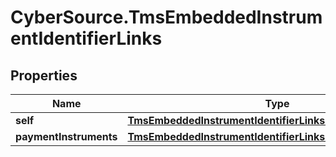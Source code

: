 # CyberSource.TmsEmbeddedInstrumentIdentifierLinks

## Properties
Name | Type | Description | Notes
------------ | ------------- | ------------- | -------------
**self** | [**TmsEmbeddedInstrumentIdentifierLinksSelf**](TmsEmbeddedInstrumentIdentifierLinksSelf.md) |  | [optional] 
**paymentInstruments** | [**TmsEmbeddedInstrumentIdentifierLinksPaymentInstruments**](TmsEmbeddedInstrumentIdentifierLinksPaymentInstruments.md) |  | [optional] 


